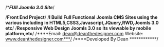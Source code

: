  /**********FUll Joomla 3.0 Site*********/
 
 /****Front End Project****/ 
/****I Build Full Functional Joomla CMS Sites using the various including in HTML5,CSS3,Javascript,JQuery,RWD,Joomls 3.0 etc****/
/****Responsive Web Design Joomls 3.0 so its viewable by mobile platform,etc****/
 /****Email: dean@deanthedesigner.com Website: www.deanthedesigner.com***/
 /****Developed By Dean ************/
